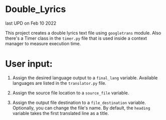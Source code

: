# Double_Lyrics
last UPD on Feb 10 2022

This project creates a double lyrics text file using `googletrans` module.
Also there's a Timer class in the `timer.py` file that is used inside a context manager to measure execution time.

# User input:
1. Assign the desired language output to a `final_lang` variable.
Available languages are listed in the `translator.py` file.

2. Assign the source file location to a `source_file` variable.

3. Assign the output file destination to a `file_destination` variable.
Optionally, you can change the file's name.
By default, the `heading` variable takes the first translated line as a title.
